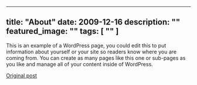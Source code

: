 
---
title: "About"
date: 2009-12-16
description: ""
featured_image: ""
tags: [ "" ]
---

<!-- Number 1 -->

This is an example of a WordPress page, you could edit this to put information about yourself or your site so readers know where you are coming from. You can create as many pages like this one or sub-pages as you like and manage all of your content inside of WordPress.



[Original post](https://statystycznakuchnia.wordpress.com/about/)


